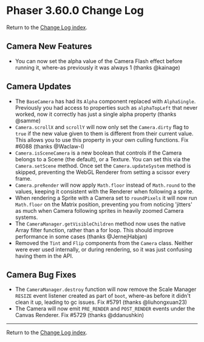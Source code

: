 # Phaser 3.60.0 Change Log

Return to the [Change Log index](CHANGELOG-v3.60.md).

## Camera New Features

* You can now set the alpha value of the Camera Flash effect before running it, where-as previously it was always 1 (thanks @kainage)

## Camera Updates

* The `BaseCamera` has had its `Alpha` component replaced with `AlphaSingle`. Previously you had access to properties such as `alphaTopLeft` that never worked, now it correctly has just a single alpha property (thanks @samme)
* `Camera.scrollX` and `scrollY` will now only set the `Camera.dirty` flag to `true` if the new value given to them is different from their current value. This allows you to use this property in your own culling functions. Fix #6088 (thanks @Waclaw-I)
* `Camera.isSceneCamera` is a new boolean that controls if the Camera belongs to a Scene (the default), or a Texture. You can set this via the `Camera.setScene` method. Once set the `Camera.updateSystem` method is skipped, preventing the WebGL Renderer from setting a scissor every frame.
* `Camera.preRender` will now apply `Math.floor` instead of `Math.round` to the values, keeping it consistent with the Renderer when following a sprite.
* When rendering a Sprite with a Camera set to `roundPixels` it will now run `Math.floor` on the Matrix position, preventing you from noticing 'jitters' as much when Camera following sprites in heavily zoomed Camera systems.
* The `CameraManager.getVisibleChildren` method now uses the native Array filter function, rather than a for loop. This should improve performance in some cases (thanks @JernejHabjan)
* Removed the `Tint` and `Flip` components from the `Camera` class. Neither were ever used internally, or during rendering, so it was just confusing having them in the API.


## Camera Bug Fixes

* The `CameraManager.destroy` function will now remove the Scale Manager `RESIZE` event listener created as part of `boot`, where-as before it didn't clean it up, leading to gc issues. Fix #5791 (thanks @liuhongxuan23)
* The Camera will now emit `PRE_RENDER` and `POST_RENDER` events under the Canvas Renderer. Fix #5729 (thanks @ddanushkin)

---------------------------------------

Return to the [Change Log index](CHANGELOG-v3.60.md).
